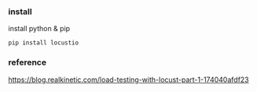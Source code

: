 

### install

install python & pip

```shell script
pip install locustio
```



### reference 

https://blog.realkinetic.com/load-testing-with-locust-part-1-174040afdf23
